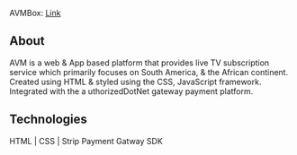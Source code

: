 AVMBox: <a href="https://www.avmbox.tv/"> Link </a>

## About 

AVM is a web & App based platform that provides live TV subscription service which primarily focuses on South America, & the African continent. Created using HTML & styled using the CSS, JavaScript framework. Integrated with the a​ uthorizedDotNet​ gateway payment platform.

## Technologies

HTML | CSS | Strip Payment Gatway SDK

